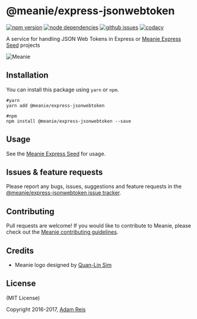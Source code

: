 # @meanie/express-jsonwebtoken

[![npm version](https://img.shields.io/npm/v/@meanie/express-jsonwebtoken.svg)](https://www.npmjs.com/package/@meanie/express-jsonwebtoken)
[![node dependencies](https://david-dm.org/meanie/express-jsonwebtoken.svg)](https://david-dm.org/meanie/express-jsonwebtoken)
[![github issues](https://img.shields.io/github/issues/meanie/express-jsonwebtoken.svg)](https://github.com/meanie/express-jsonwebtoken/issues)
[![codacy](https://img.shields.io/codacy/c0decdb116194cc9b1e7c1d53b6a8b3d.svg)](https://www.codacy.com/app/meanie/express-jsonwebtoken)


A service for handling JSON Web Tokens in Express or [Meanie Express Seed](https://github.com/meanie/express-seed) projects

![Meanie](https://raw.githubusercontent.com/meanie/meanie/master/meanie-logo-full.png)

## Installation

You can install this package using `yarn` or `npm`.

```shell
#yarn
yarn add @meanie/express-jsonwebtoken

#npm
npm install @meanie/express-jsonwebtoken --save
```

## Usage

See the [Meanie Express Seed](https://github.com/meanie/express-seed) for usage.

## Issues & feature requests

Please report any bugs, issues, suggestions and feature requests in the [@meanie/express-jsonwebtoken issue tracker](https://github.com/meanie/express-jsonwebtoken/issues).

## Contributing

Pull requests are welcome! If you would like to contribute to Meanie, please check out the [Meanie contributing guidelines](https://github.com/meanie/meanie/blob/master/CONTRIBUTING.md).

## Credits

* Meanie logo designed by [Quan-Lin Sim](mailto:quan.lin.sim+meanie@gmail.com)

## License
(MIT License)

Copyright 2016-2017, [Adam Reis](http://adam.reis.nz)
